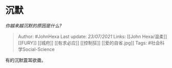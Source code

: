 # 沉默
*你越来越沉默的原因是什么?*

> Author: #JohnHexa
Last update: *23/07/2021* 
Links: [[John Hexa/温柔]] [[FURY]] [[城府]] [[有求必应]] [[控制狂]] [[爱的自省.jpg]]
Tags: #社会科学Social-Science  

 
有的沉默震耳欲聋。



